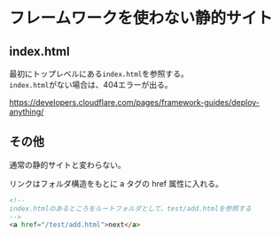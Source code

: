 # フレームワークを使わない静的サイト

## index.html

最初にトップレベルにある`index.html`を参照する。  
`index.html`がない場合は、404エラーが出る。

<https://developers.cloudflare.com/pages/framework-guides/deploy-anything/>

## その他

通常の静的サイトと変わらない。  

リンクはフォルダ構造をもとに a タグの href 属性に入れる。

```html
<!--
index.htmlのあるところをルートフォルダとして、test/add.htmlを参照する
-->
<a href="/test/add.html">next</a>
```
